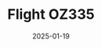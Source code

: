 ---
layout: photo-detail
title: "Flight OZ335"
date: 2025-01-19
collection: photos
header:
  teaser: "https://kw-aviation.oss-cn-beijing.aliyuncs.com/25.1.19.OZ335.JPG"
shooting_date: 2025-01-19
flight_number: "OZ335"
origin_destination: "ICN-PEK"
registration_number: ""
aircraft_type: "Airbus A321neo"
livery: ""
---